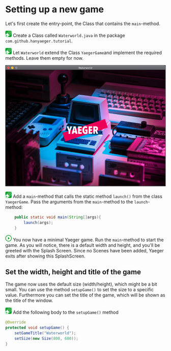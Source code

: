 # Setting up a new game

Let's first create the entry-point, the Class that contains the `main`-method.

![Edit](images/edit.png) Create a Class called `Waterworld.java` in the package `com.github.hanyaeger.tutorial`.

![Edit](images/edit.png)  Let `Waterworld` extend the Class `YaegerGame`and implement the required methods. Leave them empty for now.

![Yaeger Splash Screen](images/game/splash.png)

![Edit](images/edit.png) Add a `main`-method that calls the static method `launch()` from the class `YaegerGame`. Pass the arguments
from the `main`-method to the `launch`-method:

```java
    public static void main(String[]args){
        launch(args);
    }
```

![Run](images/play.png) You now have a minimal Yaeger game. Run the `main`-method to start the game. As you will notice, there
is a default width and height, and you'll be greeted with the Splash Screen. Since no Scenes have been added, Yaeger
exits after showing this SplashScreen.

## Set the width, height and title of the game

The game now uses the default size (width/height), which might be a bit small. You can use the method `setupGame()` to
set the size to a specific value. Furthermore you can set the title of the game, which will be shown as the title of the
window.

![Edit](images/edit.png) Add the following body to the `setupGame()` method

```java    
@Override
protected void setupGame() {
    setGameTitle("Waterworld");
    setSize(new Size(800, 600));
}
```
